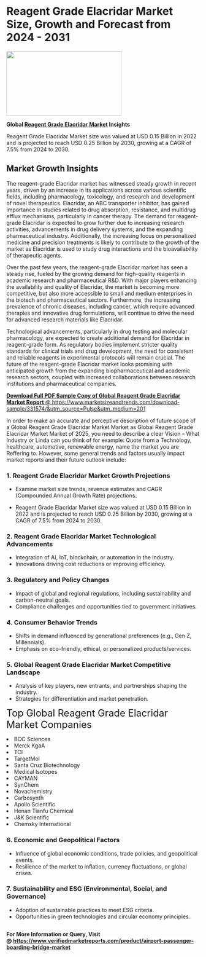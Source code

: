 <H1>Reagent Grade Elacridar Market Size, Growth and Forecast from 2024 - 2031</H1><img class="aligncenter size-medium wp-image-584254" src="https://thirdeyenews.in/wp-content/uploads/2024/09/Global-Market-Research-300x168.jpeg" alt="" width="300" height="168" /><p><strong>Global&nbsp;<a href="https://www.marketsizeandtrends.com/download-sample/331574/&amp;utm_source=Pulse&amp;utm_medium=201">Reagent Grade Elacridar Market</a> Insights</strong></p><p>Reagent Grade Elacridar Market size was valued at USD 0.15 Billion in 2022 and is projected to reach USD 0.25 Billion by 2030, growing at a CAGR of 7.5% from 2024 to 2030.</p><p><h2>Market Growth Insights</h2> <p>The reagent-grade Elacridar market has witnessed steady growth in recent years, driven by an increase in its applications across various scientific fields, including pharmacology, toxicology, and research and development of novel therapeutics. Elacridar, an ABC transporter inhibitor, has gained importance in studies related to drug absorption, resistance, and multidrug efflux mechanisms, particularly in cancer therapy. The demand for reagent-grade Elacridar is expected to grow further due to increasing research activities, advancements in drug delivery systems, and the expanding pharmaceutical industry. Additionally, the increasing focus on personalized medicine and precision treatments is likely to contribute to the growth of the market as Elacridar is used to study drug interactions and the bioavailability of therapeutic agents.</p> <p><a href="sample-link.com"></a></p> <p>Over the past few years, the reagent-grade Elacridar market has seen a steady rise, fueled by the growing demand for high-quality reagents in academic research and pharmaceutical R&D. With major players enhancing the availability and quality of Elacridar, the market is becoming more competitive, but also more accessible to small and medium enterprises in the biotech and pharmaceutical sectors. Furthermore, the increasing prevalence of chronic diseases, including cancer, which require advanced therapies and innovative drug formulations, will continue to drive the need for advanced research materials like Elacridar.</p> <p>Technological advancements, particularly in drug testing and molecular pharmacology, are expected to create additional demand for Elacridar in reagent-grade form. As regulatory bodies implement stricter quality standards for clinical trials and drug development, the need for consistent and reliable reagents in experimental protocols will remain crucial. The future of the reagent-grade Elacridar market looks promising with anticipated growth from the expanding biopharmaceutical and academic research sectors, coupled with increased collaborations between research institutions and pharmaceutical companies.</p> <p><a href="more-info-link.com"></p><p><span class=""><strong>Download Full PDF Sample Copy of Global Reagent Grade Elacridar Market Report</strong> @ <a href="https://www.marketsizeandtrends.com/download-sample/331574/&amp;utm_source=Pulse&amp;utm_medium=201" target="_blank">https://www.marketsizeandtrends.com/download-sample/331574/&amp;utm_source=Pulse&amp;utm_medium=201</a></span></p><p>In order to make an accurate and perceptive description of future scope of a Global&nbsp;Reagent Grade Elacridar Market Market as Global&nbsp;Reagent Grade Elacridar Market Market of 2025, you need to describe a clear Vision &ndash; What Industry or Linda can you think of for example: Quote from a Technology, healthcare, automotive, renewable energy, name the market you are Reffering to. However, some general trends and factors usually impact market reports and their future outlook include:</p><h3>1.&nbsp;<strong>Reagent Grade Elacridar Market Growth Projections</strong></h3><ul><li>Examine market size trends, revenue estimates and CAGR (Compounded Annual Growth Rate) projections.</li><li><p>Reagent Grade Elacridar Market size was valued at USD 0.15 Billion in 2022 and is projected to reach USD 0.25 Billion by 2030, growing at a CAGR of 7.5% from 2024 to 2030.</p></li></ul><h3>2.&nbsp;<strong>Reagent Grade Elacridar Market Technological Advancements</strong></h3><ul><li>Integration of AI, IoT, blockchain, or automation in the industry.</li><li>Innovations driving cost reductions or improving efficiency.</li></ul><h3>3.&nbsp;<strong>Regulatory and Policy Changes</strong></h3><ul><li>Impact of global and regional regulations, including sustainability and carbon-neutral goals.</li><li>Compliance challenges and opportunities tied to government initiatives.</li></ul><h3>4.&nbsp;<strong>Consumer Behavior Trends</strong></h3><ul><li>Shifts in demand influenced by generational preferences (e.g., Gen Z, Millennials).</li><li>Emphasis on eco-friendly, ethical, or personalized products/services.</li></ul><h3>5.&nbsp;<strong>Global Reagent Grade Elacridar Market Competitive Landscape</strong></h3><ul><li>Analysis of key players, new entrants, and partnerships shaping the industry.</li><li>Strategies for differentiation and market penetration.</li></ul><p data-pm-slice="1 1 []"><span style="color: inherit; font-family: inherit; font-size: 25px;">Top Global Reagent Grade Elacridar Market Companies</span></p><div class="" data-test-id=""><p><li>BOC Sciences</li><li> Merck KgaA</li><li> TCI</li><li> TargetMol</li><li> Santa Cruz Biotechnology</li><li> Medical Isotopes</li><li> CAYMAN</li><li> SynChem</li><li> Novachemistry</li><li> Carbosynth</li><li> Apollo Scientific</li><li> Henan Tianfu Chemical</li><li> J&K Scientific</li><li> Chemsky International</li></p></div><h3>6.&nbsp;<strong>Economic and Geopolitical Factors</strong></h3><ul><li>Influence of global economic conditions, trade policies, and geopolitical events.</li><li>Resilience of the market to inflation, currency fluctuations, or global crises.</li></ul><h3>7.&nbsp;<strong>Sustainability and ESG (Environmental, Social, and Governance)</strong></h3><ul><li>Adoption of sustainable practices to meet ESG criteria.</li><li>Opportunities in green technologies and circular economy principles.</li></ul><h2><strong style="font-size: 14px;">For More Information or Query, Visit @&nbsp;</strong><a style="background-color: #ffffff; font-size: 14px;" href="https://www.marketsizeandtrends.com/report/reagent-grade-elacridar-market/" target="_blank">https://www.verifiedmarketreports.com/product/airport-passenger-boarding-bridge-market</a></h2>
